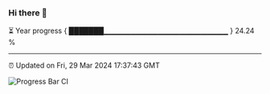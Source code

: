 ### Hi there 👋

⏳ Year progress { ███████▁▁▁▁▁▁▁▁▁▁▁▁▁▁▁▁▁▁▁▁▁▁▁ } 24.24 %

---

⏰ Updated on Fri, 29 Mar 2024 17:37:43 GMT

![Progress Bar CI](https://github.com/IshwaranRudhara/GIT-ACTION/workflows/Progress%20Bar%20CI/badge.svg)

